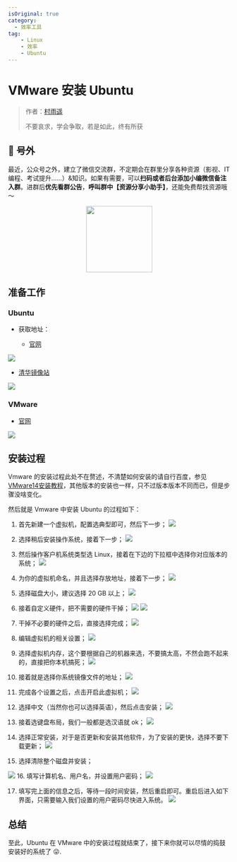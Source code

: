 ```yaml
---
isOriginal: true
category:
  - 效率工具
tag: 
    - Linux
    - 效率
    - Ubuntu
---
```




# VMware 安装 Ubuntu

> 作者：[村雨遥](https://github.com/cunyu1943)
> 
> 不要哀求，学会争取，若是如此，终有所获
> 
>

## 🎈 号外

最近，公众号之外，建立了微信交流群，不定期会在群里分享各种资源（影视、IT 编程、考试提升……）&知识。如果有需要，可以**扫码或者后台添加小编微信备注入群**。进群后**优先看群公告**，**呼叫群中【资源分享小助手】**，还能免费帮找资源哦～

<center>
<img src="/contact/wxgroup.jpg" width="150"> 
</center>

## 准备工作

### Ubuntu
- 获取地址：

	- [官网](https://ubuntu.com/download/desktop)

![](assets/20200518-vmware-ubuntu/watermark,type_ZmFuZ3poZW5naGVpdGk,shadow_10,text_aHR0cHM6Ly9ibG9nLmNzZG4ubmV0L2dpdGh1Yl8zOTY1NTAyOQ==,size_16,color_FFFFFF,t_70-20240216201914941.png)


- [清华镜像站](https://mirrors.tuna.tsinghua.edu.cn/ubuntu-releases/21.04/)

![](assets/20200518-vmware-ubuntu/watermark,type_ZmFuZ3poZW5naGVpdGk,shadow_10,text_aHR0cHM6Ly9ibG9nLmNzZG4ubmV0L2dpdGh1Yl8zOTY1NTAyOQ==,size_16,color_FFFFFF,t_70-20240216201914906.png)

### VMware
- [官网](https://my.vmware.com/cn/web/vmware/downloads/info/slug/desktop_end_user_computing/vmware_workstation_pro/16_0)

![](assets/20200518-vmware-ubuntu/watermark,type_ZmFuZ3poZW5naGVpdGk,shadow_10,text_aHR0cHM6Ly9ibG9nLmNzZG4ubmV0L2dpdGh1Yl8zOTY1NTAyOQ==,size_16,color_FFFFFF,t_70-20240216201914920.png)




## 安装过程

Vmware 的安装过程此处不在赘述，不清楚如何安装的请自行百度，参见 [VMware14安装教程](https://blog.csdn.net/qq_40950957/article/details/80467513)，其他版本的安装也一样，只不过版本版本不同而已，但是步骤没啥变化。

然后就是 Vmware 中安装 Ubuntu 的过程如下：

1. 首先新建一个虚拟机，配置选典型即可，然后下一步；
![](assets/20200518-vmware-ubuntu/70.png)

2. 选择稍后安装操作系统，接着下一步；
![](assets/20200518-vmware-ubuntu/70-20240216201914978.png)
3. 然后操作客户机系统类型选 Linux，接着在下边的下拉框中选择你对应版本的系统；
![](assets/20200518-vmware-ubuntu/70-20240216201914975.png)

4. 为你的虚拟机命名，并且选择存放地址，接着下一步；
![](assets/20200518-vmware-ubuntu/70-20240216201914964.png)

5. 选择磁盘大小，建议选择 20 GB 以上；
![](assets/20200518-vmware-ubuntu/70-20240216201914992.png)
6. 接着自定义硬件，把不需要的硬件干掉；
![](assets/20200518-vmware-ubuntu/70-20240216201914981.png)
![](assets/20200518-vmware-ubuntu/70-20240216201914935.png)
7. 干掉不必要的硬件之后，直接选择完成；
![](assets/20200518-vmware-ubuntu/70-20240216201914973.png)
8. 编辑虚拟机的相关设置；
![](assets/20200518-vmware-ubuntu/70-20240216201915008.png)
9. 选择虚拟机内存，这个要根据自己的机器来选，不要搞太高，不然会跑不起来的，直接把你本机搞死；
![](assets/20200518-vmware-ubuntu/70-20240216201914995.png)
10. 接着就是选择你系统镜像文件的地址；
![](assets/20200518-vmware-ubuntu/70-20240216201915008-8085955.png)

11. 完成各个设置之后，点击开启此虚拟机；
![](assets/20200518-vmware-ubuntu/70-20240216201915016.png)
12. 选择中文（当然你也可以选择英语），然后点击安装；
![](assets/20200518-vmware-ubuntu/70-20240216201915022.png)

13. 接着选键盘布局，我们一般都是选汉语就 ok；
![](assets/20200518-vmware-ubuntu/70-20240216201915021.png)

14. 选择正常安装，对于是否更新和安装其他软件，为了安装的更快，选择不要下载更新；
![](assets/20200518-vmware-ubuntu/70-20240216201915030.png)

15. 选择清除整个磁盘并安装；

![](assets/20200518-vmware-ubuntu/70-20240216201915035.png)
16. 填写计算机名、用户名，并设置用户密码；
![](assets/20200518-vmware-ubuntu/70-20240216201915054.png)

17. 填写完上面的信息之后，等待一段时间安装，然后重启即可。重启后进入如下界面，只需要输入我们设置的用户密码尽快进入系统。
![](assets/20200518-vmware-ubuntu/70-20240216201915082.png)

## 总结

至此，Ubuntu 在 VMware 中的安装过程就结束了，接下来你就可以尽情的捣鼓安装好的系统了 😜.
